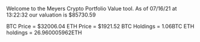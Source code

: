 Welcome to the Meyers Crypto Portfolio Value tool. 
As of 07/16/21 at 13:22:32 our valuation is $85730.59 

BTC Price = $32006.04
 ETH Price = $1921.52
BTC Holdings = 1.06BTC
 ETH holdings = 26.960005962ETH 
